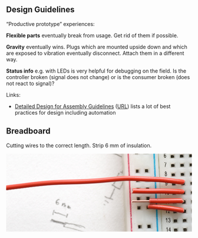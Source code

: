 
## Design Guidelines

“Productive prototype” experiences:

**Flexible parts** eventually break from usage. Get rid of them if possible.

**Gravity** eventually wins. Plugs which are mounted upside down and which are exposed to vibration eventually disconnect.
Attach them in a different way.

**Status info** e.g. with LEDs is very helpful for debugging on the field. Is the controller broken (signal does not change)
or is the consumer broken (does not react to signal)?

Links:

* [Detailed Design for Assembly Guidelines](Datasheets/detailed_dfa_design-for-assembly-guidelines.pdf) ([URL][ddag])
  lists a lot of best practices for design including automation

[ddag]: http://homepages.cae.wisc.edu/~me349/lecture_notes/detailed_dfa.pdf

## Breadboard

Cutting wires to the correct length. Strip 6 mm of insulation.

![Wire length](Pictures/breadboard-wire-length.jpg)